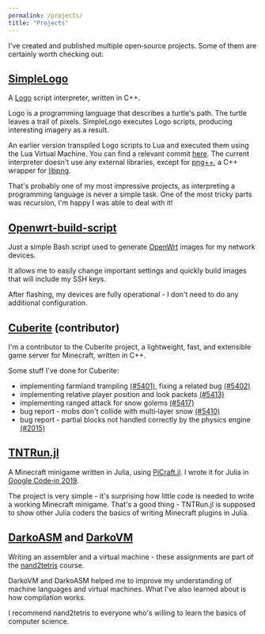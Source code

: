 ```yaml
---
permalink: /projects/
title: "Projects"
---
```


I've created and published multiple open&#8209;source projects.
Some of them are certainly worth checking out:

## [SimpleLogo](https://github.com/DarkoGNU/SimpleLogo)

A [Logo](https://en.wikipedia.org/wiki/Logo_(programming_language)) script interpreter, written in C++.

Logo is a programming language that describes a turtle's path. The turtle leaves a trail of pixels.
SimpleLogo executes Logo scripts, producing interesting imagery as a result.

An earlier version transpiled Logo scripts to Lua and executed them using the Lua Virtual Machine.
You can find a relevant commit [here](https://github.com/DarkoGNU/SimpleLogo/tree/38a22f4149b2c8dacb21768e56b1f4da0d5791e6).
The current interpreter doesn't use any external libraries, except for [png++](https://www.nongnu.org/pngpp/),
a C++ wrapper for [libpng](http://www.libpng.org/pub/png/libpng.html).

That's probably one of my most impressive projects, as interpreting a programming language is never a simple task.
One of the most tricky parts was recursion, I'm happy I was able to deal with it!

## [Openwrt-build-script](https://github.com/DarkoGNU/openwrt-build-script)

Just a simple Bash script used to generate [OpenWrt](https://openwrt.org/) images for my network devices.

It allows me to easily change important settings and quickly build images that will include my SSH keys.

After flashing, my devices are fully operational - I don't need to do any additional configuration.

## [Cuberite](https://github.com/cuberite/cuberite) (contributor)

I'm a contributor to the Cuberite project, a lightweight, fast, and extensible game server for Minecraft, written in C++.

Some stuff I've done for Cuberite:

- implementing farmland trampling [(#5401)](https://github.com/cuberite/cuberite/pull/5401),
fixing a related bug [(#5402)](https://github.com/cuberite/cuberite/issues/5402)
- implementing relative player position and look packets [(#5413)](https://github.com/cuberite/cuberite/pull/5413)
- implementing ranged attack for snow golems [(#5417)](https://github.com/cuberite/cuberite/pull/5417)
- bug report - mobs don't collide with multi&#8209;layer snow [(#5410)](https://github.com/cuberite/cuberite/issues/5410)
- bug report - partial blocks not handled correctly by the physics engine [(#2015)](https://github.com/cuberite/cuberite/issues/2015#issuecomment-1103287410)

## [TNTRun.jl](https://github.com/DarkoGNU/TNTRun.jl)

A Minecraft minigame written in Julia, using [PiCraft.jl](https://github.com/JuliaBerry/PiCraft.jl).
I wrote it for Julia in [Google Code&#8209;in 2019](https://codein.withgoogle.com/).

The project is very simple - it's surprising how little code is needed to write a working Minecraft minigame.
That's a good thing - TNTRun.jl is supposed to show other Julia coders the basics of writing Minecraft plugins in Julia.

## [DarkoASM](https://github.com/DarkoGNU/DarkoASM) and [DarkoVM](https://github.com/DarkoGNU/DarkoVM)

Writing an assembler and a virtual machine - these assignments are part of the
[nand2tetris](https://www.nand2tetris.org/) course.

DarkoVM and DarkoASM helped me to improve my understanding of machine languages and virtual machines.
What I've also learned about is how compilation works.

I recommend nand2tetris to everyone who's willing to learn the basics of computer science.
